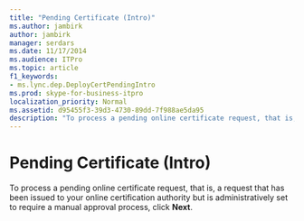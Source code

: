 ```yaml
---
title: "Pending Certificate (Intro)"
ms.author: jambirk
author: jambirk
manager: serdars
ms.date: 11/17/2014
ms.audience: ITPro
ms.topic: article
f1_keywords:
- ms.lync.dep.DeployCertPendingIntro
ms.prod: skype-for-business-itpro
localization_priority: Normal
ms.assetid: d95455f3-39d3-4730-89dd-7f988ae5da95
description: "To process a pending online certificate request, that is, a request that has been issued to your online certification authority but is administratively set to require a manual approval process, click Next."
---
```


# Pending Certificate (Intro)
 
To process a pending online certificate request, that is, a request that has been issued to your online certification authority but is administratively set to require a manual approval process, click **Next**.
  

